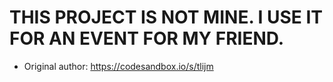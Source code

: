 # THIS PROJECT IS NOT MINE. I USE IT FOR AN EVENT FOR MY FRIEND.

  - Original author: https://codesandbox.io/s/tlijm